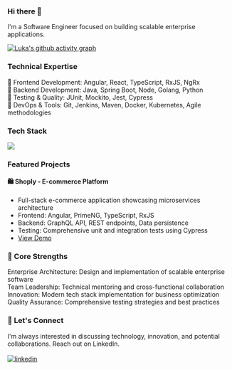 ### Hi there 👋 

I'm a Software Engineer focused on building scalable enterprise applications.

[![Luka's github activity graph](https://github-readme-activity-graph.vercel.app/graph?username=golubovicluka&theme=react-dark)](https://github.com/golubovicluka/github-readme-activity-graph)

### Technical Expertise
🔹 Frontend Development: Angular, React, TypeScript, RxJS, NgRx<br>
🔹 Backend Development: Java, Spring Boot, Node, Golang, Python<br>
🔹 Testing & Quality: JUnit, Mockito, Jest, Cypress<br>
🔹 DevOps & Tools: Git, Jenkins, Maven, Docker, Kubernetes, Agile methodologies

### Tech Stack
<p align="left">
    <img src="https://skillicons.dev/icons?i=java,spring,python,angular,react,nextjs,typescript,mongodb,mysql,postgresql" />
</p>

### Featured Projects

#### 🛍️ Shoply - E-commerce Platform
- Full-stack e-commerce application showcasing microservices architecture
- Frontend: Angular, PrimeNG, TypeScript, RxJS
- Backend: GraphQL API, REST endpoints, Data persistence
- Testing: Comprehensive unit and integration tests using Cypress
- [View Demo](https://ecommerce-app-angular.netlify.app/)

### 🌟 Core Strengths

Enterprise Architecture: Design and implementation of scalable enterprise software<br>
Team Leadership: Technical mentoring and cross-functional collaboration<br>
Innovation: Modern tech stack implementation for business optimization<br>
Quality Assurance: Comprehensive testing strategies and best practices<br>

### 🤝 Let's Connect
I'm always interested in discussing technology, innovation, and potential collaborations. Reach out on LinkedIn.<br><br>
[![linkedin](https://img.shields.io/badge/linkedin-0A66C2?style=for-the-badge&logo=linkedin&logoColor=white)](https://www.linkedin.com/in/lukagolubovic/)

